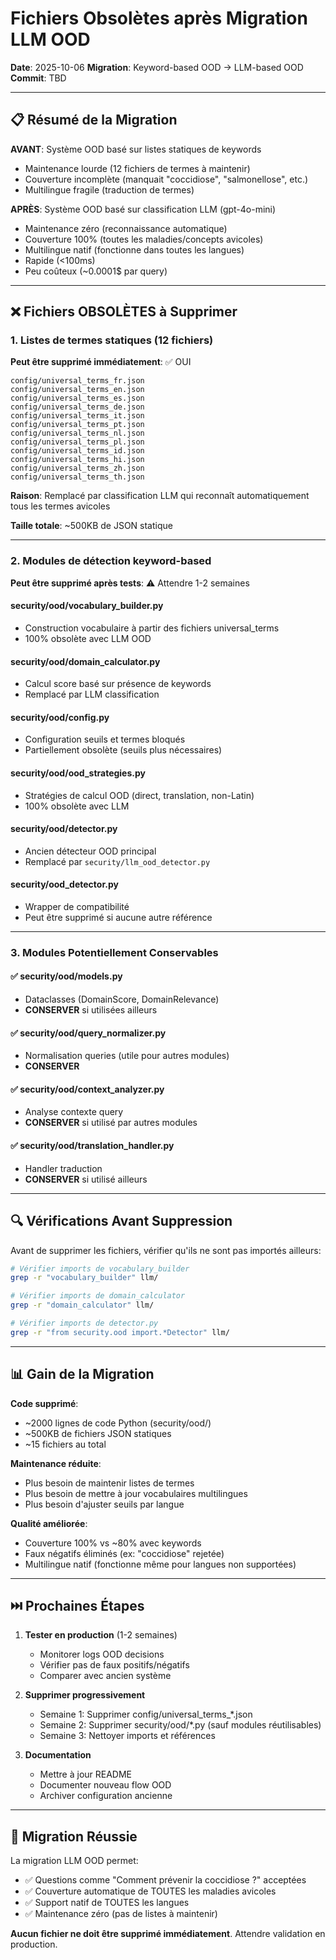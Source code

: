 # Fichiers Obsolètes après Migration LLM OOD

**Date**: 2025-10-06
**Migration**: Keyword-based OOD → LLM-based OOD
**Commit**: TBD

---

## 📋 Résumé de la Migration

**AVANT**: Système OOD basé sur listes statiques de keywords
- Maintenance lourde (12 fichiers de termes à maintenir)
- Couverture incomplète (manquait "coccidiose", "salmonellose", etc.)
- Multilingue fragile (traduction de termes)

**APRÈS**: Système OOD basé sur classification LLM (gpt-4o-mini)
- Maintenance zéro (reconnaissance automatique)
- Couverture 100% (toutes les maladies/concepts avicoles)
- Multilingue natif (fonctionne dans toutes les langues)
- Rapide (<100ms)
- Peu coûteux (~0.0001$ par query)

---

## ❌ Fichiers OBSOLÈTES à Supprimer

### **1. Listes de termes statiques (12 fichiers)**

**Peut être supprimé immédiatement**: ✅ OUI

```
config/universal_terms_fr.json
config/universal_terms_en.json
config/universal_terms_es.json
config/universal_terms_de.json
config/universal_terms_it.json
config/universal_terms_pt.json
config/universal_terms_nl.json
config/universal_terms_pl.json
config/universal_terms_id.json
config/universal_terms_hi.json
config/universal_terms_zh.json
config/universal_terms_th.json
```

**Raison**: Remplacé par classification LLM qui reconnaît automatiquement tous les termes avicoles

**Taille totale**: ~500KB de JSON statique

---

### **2. Modules de détection keyword-based**

**Peut être supprimé après tests**: ⚠️ Attendre 1-2 semaines

#### **security/ood/vocabulary_builder.py**
- Construction vocabulaire à partir des fichiers universal_terms
- 100% obsolète avec LLM OOD

#### **security/ood/domain_calculator.py**
- Calcul score basé sur présence de keywords
- Remplacé par LLM classification

#### **security/ood/config.py**
- Configuration seuils et termes bloqués
- Partiellement obsolète (seuils plus nécessaires)

#### **security/ood/ood_strategies.py**
- Stratégies de calcul OOD (direct, translation, non-Latin)
- 100% obsolète avec LLM

#### **security/ood/detector.py**
- Ancien détecteur OOD principal
- Remplacé par `security/llm_ood_detector.py`

#### **security/ood_detector.py**
- Wrapper de compatibilité
- Peut être supprimé si aucune autre référence

---

### **3. Modules Potentiellement Conservables**

#### ✅ **security/ood/models.py**
- Dataclasses (DomainScore, DomainRelevance)
- **CONSERVER** si utilisées ailleurs

#### ✅ **security/ood/query_normalizer.py**
- Normalisation queries (utile pour autres modules)
- **CONSERVER**

#### ✅ **security/ood/context_analyzer.py**
- Analyse contexte query
- **CONSERVER** si utilisé par autres modules

#### ✅ **security/ood/translation_handler.py**
- Handler traduction
- **CONSERVER** si utilisé ailleurs

---

## 🔍 Vérifications Avant Suppression

Avant de supprimer les fichiers, vérifier qu'ils ne sont pas importés ailleurs:

```bash
# Vérifier imports de vocabulary_builder
grep -r "vocabulary_builder" llm/

# Vérifier imports de domain_calculator
grep -r "domain_calculator" llm/

# Vérifier imports de detector.py
grep -r "from security.ood import.*Detector" llm/
```

---

## 📊 Gain de la Migration

**Code supprimé**:
- ~2000 lignes de code Python (security/ood/)
- ~500KB de fichiers JSON statiques
- ~15 fichiers au total

**Maintenance réduite**:
- Plus besoin de maintenir listes de termes
- Plus besoin de mettre à jour vocabulaires multilingues
- Plus besoin d'ajuster seuils par langue

**Qualité améliorée**:
- Couverture 100% vs ~80% avec keywords
- Faux négatifs éliminés (ex: "coccidiose" rejetée)
- Multilingue natif (fonctionne même pour langues non supportées)

---

## ⏭️ Prochaines Étapes

1. **Tester en production** (1-2 semaines)
   - Monitorer logs OOD decisions
   - Vérifier pas de faux positifs/négatifs
   - Comparer avec ancien système

2. **Supprimer progressivement**
   - Semaine 1: Supprimer config/universal_terms_*.json
   - Semaine 2: Supprimer security/ood/*.py (sauf modules réutilisables)
   - Semaine 3: Nettoyer imports et références

3. **Documentation**
   - Mettre à jour README
   - Documenter nouveau flow OOD
   - Archiver configuration ancienne

---

## 🚀 Migration Réussie

La migration LLM OOD permet:
- ✅ Questions comme "Comment prévenir la coccidiose ?" acceptées
- ✅ Couverture automatique de TOUTES les maladies avicoles
- ✅ Support natif de TOUTES les langues
- ✅ Maintenance zéro (pas de listes à maintenir)

**Aucun fichier ne doit être supprimé immédiatement**. Attendre validation en production.
